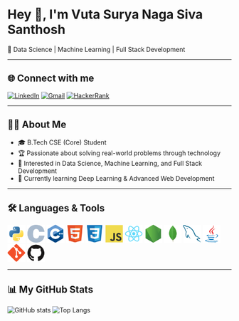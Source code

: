 <!--
**suryasanthosh1934/suryasanthosh1934** is a ✨ _special_ ✨ repository because its `README.md` (this file) appears on your GitHub profile.

Here are some ideas to get you started:

- 🔭 I’m currently working on ...
- 🌱 I’m currently learning ...
- 👯 I’m looking to collaborate on ...
- 🤔 I’m looking for help with ...
- 💬 Ask me about ...
- 📫 How to reach me: ...
- 😄 Pronouns: ...
- ⚡ Fun fact: ...
-->

# Hey 👋, I'm Vuta Surya Naga Siva Santhosh

🚀 Data Science | Machine Learning | Full Stack Development

---

## 🌐 Connect with me
[![LinkedIn](https://img.shields.io/badge/-LinkedIn-blue?logo=linkedin&logoColor=white)](http://www.linkedin.com/in/vutasuryanagasivasanthosh19)
[![Gmail](https://img.shields.io/badge/Gmail-red?logo=gmail&logoColor=white)](mailto:vutasuryanagasivasanthosh@gmail.com)
[![HackerRank](https://img.shields.io/badge/HackerRank-2EC866?logo=hackerrank&logoColor=white)](https://www.hackerrank.com/profile/sivasanthosh7104)

---

## 👨‍💻 About Me
- 🎓 B.Tech CSE (Core) Student  
- 🏆 Passionate about solving real-world problems through technology  
- 💼 Interested in Data Science, Machine Learning, and Full Stack Development  
- 🌱 Currently learning Deep Learning & Advanced Web Development  

---

## 🛠 Languages & Tools
<p align="left">
<img src="https://raw.githubusercontent.com/devicons/devicon/master/icons/python/python-original.svg" width="40"/>
<img src="https://raw.githubusercontent.com/devicons/devicon/master/icons/c/c-original.svg" width="40"/>
<img src="https://raw.githubusercontent.com/devicons/devicon/master/icons/cplusplus/cplusplus-original.svg" width="40"/>
<img src="https://raw.githubusercontent.com/devicons/devicon/master/icons/html5/html5-original.svg" width="40"/>
<img src="https://raw.githubusercontent.com/devicons/devicon/master/icons/css3/css3-original.svg" width="40"/>
<img src="https://raw.githubusercontent.com/devicons/devicon/master/icons/javascript/javascript-original.svg" width="40"/>
<img src="https://raw.githubusercontent.com/devicons/devicon/master/icons/react/react-original.svg" width="40"/>
<img src="https://raw.githubusercontent.com/devicons/devicon/master/icons/nodejs/nodejs-original.svg" width="40"/>
<img src="https://raw.githubusercontent.com/devicons/devicon/master/icons/mongodb/mongodb-original.svg" width="40"/>
<img src="https://raw.githubusercontent.com/devicons/devicon/master/icons/mysql/mysql-original.svg" width="40"/>
<img src="https://raw.githubusercontent.com/devicons/devicon/master/icons/java/java-original.svg" width="40"/>
<img src="https://raw.githubusercontent.com/devicons/devicon/master/icons/git/git-original.svg" width="40"/>
<img src="https://raw.githubusercontent.com/devicons/devicon/master/icons/github/github-original.svg" width="40"/>
</p>

---

## 📊 My GitHub Stats
![GitHub stats](https://github-readme-stats.vercel.app/api?username=suryasanthosh1934&show_icons=true&theme=radical)
![Top Langs](https://github-readme-stats.vercel.app/api/top-langs/?username=suryasanthosh1934&layout=compact&theme=radical)


